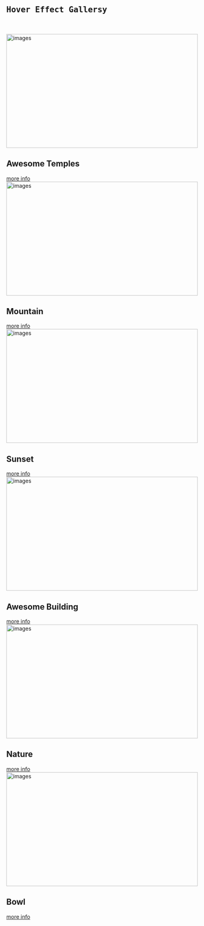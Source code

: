 <!DOCTYPE html>
<html>
<head>
	<title>Gallery</title>
	<link rel="stylesheet" href="https://maxcdn.bootstrapcdn.com/bootstrap/3.4.1/css/bootstrap.min.css">
<script src="https://ajax.googleapis.com/ajax/libs/jquery/3.4.1/jquery.min.js"></script>
<script src="https://maxcdn.bootstrapcdn.com/bootstrap/3.4.1/js/bootstrap.min.js"></script>
</head>
<style>
	
.hovereffects{
   width: 100%;
   height: 100%;
   overflow: hidden;
   position: relative;
   text-align: center;
   cursor: default;
   margin-bottom: 10px;
}

.hovereffects .overlay{
	width: 100%;
	height: 100%;
	position: absolute;
	overflow: hidden;
	top: 0;
	left: 0;
	opacity: 0;
	background-color: rgba(0,0,0,0.5);
	-webkit-transition: all 0.4s ease-in-out;
	transition: all 0.4s ease-in-out
}

.hovereffects img{
	display: block;
	position: relative;
	-webkit-transition: all .4s linear;
	transition: all .4s linear;
}

.hovereffects h2{
	text-transform: uppercase;
	color: #fff;
	text-align: center;
	position: relative;
	font-size: 17px;
	background: rgba(0,0,0,0.6);
	-webkit-transform: translateY(-100px);
	-ms-transform: translateY(-100px);
	transform: translateY(-100px);
	-webkit-transition: all .2s ease-in-out;
	transition: all .2s ease-in-out;
	padding: 10px;
}

.hovereffects a.info{
	text-decoration: none;
	display: inline-block;
	text-transform: uppercase;
	color: #fff;
	border:1px solid #fff;
	background-color: transparent;
	opacity: 0;
	filter: alpha(opacity=0);
	-webkit-transition: all .2s ease-in-out;
	transition: all .2s ease-in-out;
	margin: 50px 0 0;
	padding: 7px 14px;
}

.hovereffects a.info:hover{
	box-shadow: 0 0 5px #fff;

}

.hovereffects:hover img{
	-ms-transform: scale(1.2);
	-webkit-transform: scale(1.2);
	transform: scale(1.2);
}

.hovereffects:hover .overlay{
	opacity: 1;
	filter: alpha(opacity=100);
}

.hovereffects:hover h2, .hovereffects:hover a.info{
	opacity: 1;
	filter: alpha(opacity=100);
	-ms-transform: translateY(0);
	-webkit-transform: translateY(0);
	transform: translateY(0);
}

.hovereffects:hover a.info{
	-webkit-transition-delay: .2s;
	transition-delay: .2s;
}











</style>


<body>

<h2 class="text-center" style="font-family: monospace;">Hover Effect Gallersy</h2>
<br><br>
<div class="container">
<div class="row">

<div class="col-md-4 col-sm-6 col-xs-12">
	<div class="hovereffects">
		<img src="img1.jpg" height="300px" width="100%" alt="images">
		<div class="overlay">
			<h2>Awesome Temples</h2>
			<a class="info" href="#">more info</a>
		</div>
	</div>

</div>


<div class="col-md-4 col-sm-6 col-xs-12">
	<div class="hovereffects">
		<img src="img2.jpg" height="300px" width="100%" alt="images">
		<div class="overlay">
			<h2>Mountain</h2>
			<a class="info" href="#">more info</a>
		</div>
	</div>

</div>




<div class="col-md-4 col-sm-6 col-xs-12">
	<div class="hovereffects">
		<img src="img3.jpg" height="300px" width="100%" alt="images">
		<div class="overlay">
			<h2>Sunset</h2>
			<a class="info" href="#">more info</a>
		</div>
	</div>

</div>



<div class="col-md-4 col-sm-6 col-xs-12">
	<div class="hovereffects">
		<img src="img4.jpg" height="300px" width="100%" alt="images">
		<div class="overlay">
			<h2>Awesome Building</h2>
			<a class="info" href="#">more info</a>
		</div>
	</div>

</div>



<div class="col-md-4 col-sm-6 col-xs-12">
	<div class="hovereffects">
		<img src="img5.jpg" height="300px" width="100%" alt="images">
		<div class="overlay">
			<h2>Nature</h2>
			<a class="info" href="#">more info</a>
		</div>
	</div>

</div>



<div class="col-md-4 col-sm-6 col-xs-12">
	<div class="hovereffects">
		<img src="img6.jpg" height="300px" width="100%" alt="images">
		<div class="overlay">
			<h2>Bowl</h2>
			<a class="info" href="#">more info</a>
		</div>
	</div>

</div>









</div>
</div>





</body>
</html>